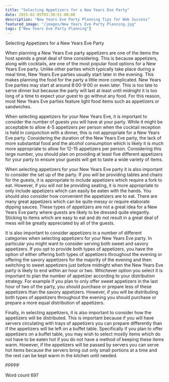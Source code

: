 ```yaml
---
title: "Selecting Appetizers for a New Years Eve Party"
date: 2025-02-05T03:30:51-08:00
description: "New Years Eve Party Planning Tips for Web Success"
featured_image: "/images/New Years Eve Party Planning.jpg"
tags: ["New Years Eve Party Planning"]
---
```


Selecting Appetizers for a New Years Eve Party

When planning a New Years Eve party appetizers are one of the items the host spends a great deal of time considering. This is because appetizers, along with cocktails, are one of the most popular food options for a New Years Eve party. Unlike other parties which typically take place during a meal time, New Years Eve parties usually start later in the evening. This makes planning the food for the party a little more complicated. New Years Eve parties may start at around 8:00-9:00 or even later. This is too late to serve dinner but because the party will last at least until midnight it is too long of a time to expect your guest to go without any food. For this reason, most New Years Eve parties feature light food items such as appetizers or sandwiches.

When selecting appetizers for your New Years Eve, it is important to consider the number of guests you will have at your party. While it might be acceptable to allow 4-5 appetizers per person when the cocktail reception is held in conjunction with a dinner, this is not appropriate for a New Years Eve party. Considering the duration of the New Years Eve party, the lack of more substantial food and the alcohol consumption which is likely it is much more appropriate to allow for 12-15 appetizers per person. Considering this large number, you should plan on providing at least five different appetizers for your party to ensure your guests will get to taste a wide variety of items.

When selecting appetizers for your New Years Eve party it is also important to consider the set up of the party. If you will be providing tables and chairs for the guests, it is appropriate to include appetizers which require a fork to eat. However, if you will not be providing seating, it is more appropriate to only include appetizers which can easily be eaten with the hands. You should also consider how convenient the appetizers are to eat. There are many great appetizers which can be quite messy or require elaborate dipping sauces. These types of appetizers are not a great idea for a New Years Eve party where guests are likely to be dressed quite elegantly. Sticking to items which are easy to eat and do not result in a great deal of mess will be greatly appreciated by all of the guests.

It is also important to consider appetizers in a number of different categories when selecting appetizers for your New Years Eve party. In particular you might want to consider serving both sweet and savory appetizers. If you opt to provide both types of appetizers, you have the option of either offering both types of appetizers throughout the evening or offering the savory appetizers for the majority of the evening and then switching to sweet appetizers just before midnight when the New Years Eve party is likely to end within an hour or two. Whichever option you select it is important to plan the number of appetizer according to your distribution strategy. For example if you plan to only offer sweet appetizers in the last hour of two of the party, you should purchase or prepare less of these appetizers than the savory appetizers. However, if you will be distributing both types of appetizers throughout the evening you should purchase or prepare a more equal distribution of appetizers.

Finally, in selecting appetizers, it is also important to consider how the appetizers will be distributed. This is important because if you will have servers circulating with trays of appetizers you can prepare differently than if the appetizers will be left on a buffet table. Specifically if you plan to offer appetizers on a buffet table, you may wish to select mostly items which do not have to be eaten hot if you do not have a method of keeping these items warm. However, if the appetizers will be passed by servers you can serve hot items because the servers bring out only small portions at a time and the rest can be kept warm in the kitchen until needed. 

PPPPP

Word count 697

